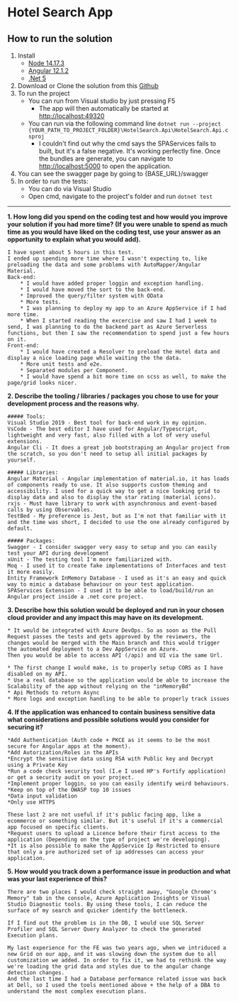 
# Hotel Search App

## How to run the solution
	

 1.  Install 
	 * [Node 14.17.3](https://nodejs.org/dist/v14.17.4/node-v14.17.4-x64.msi)
	 *  [Angular 12.1.2](https://angular.io/cli)
	 * [.Net 5](https://dotnet.microsoft.com/download/dotnet/5.0)
 2. Download or Clone the solution from this [Github](https://github.com/MauroMS/HotelSearch)
 3. To run the project
	 * You can run from Visual studio by just pressing F5
		 * The app will then automatically be started at [http://localhost:49320](http://localhost:49320)
	 * You can run via the following command line `dotnet run --project {YOUR_PATH_TO_PROJECT_FOLDER}\HotelSearch.Api\HotelSearch.Api.csproj` 
		 * I couldn't find out why the cmd says the SPAServices fails to built, but it's a false negative. It's working perfectly fine. Once the bundles are generate, you can navigate to [http://localhost:5000](http://localhost:5000/) to open the application.
 4. You can see the swagger page by going to {BASE_URL}/swagger 
 5. In order to run the tests:
	 * You can do via Visual Studio
	 * Open cmd, navigate to the project's folder and run `dotnet test`
  

<hr/>

**1. How long did you spend on the coding test and how would you improve your solution if you had
more time? (If you were unable to spend as much time as you would have liked on the coding test,
use your answer as an opportunity to explain what you would add).**

	I have spent about 5 hours in this test.
	I ended up spending more time where I wasn't expecting to, like preloading the data and some problems with AutoMapper/Angular Material.
	Back-end:
		* I would have added proper loggin and exception handling.
		* I would have moved the sort to the back-end.
		* Improved the query/filter system with OData
		* More tests.
		* I was planning to deploy my app to an Azure AppService if I had more time. 
		* When I started reading the excercise and saw I had 1 week to send, I was planning to do the backend part as Azure Serverless functions, but then I saw the recommendation to spend just a few hours on it.
	Front-end:
		* I would have created a Resolver to preload the Hotel data and display a nice loading page while waiting the the data.
		* More unit tests and e2e.
		* Separated modules per Component.
		* I would have spend a bit more time on scss as well, to make the page/grid looks nicer.

**2. Describe the tooling / libraries / packages you chose to use for your development process and the
reasons why.**

	##### Tools:
	Visual Studio 2019 - Best tool for back-end work in my opinion.
	VsCode - The best editor I have used for Angular/Typescript, lightweight and very fast, also filled with a lot of very useful extensions.
	Angular Cli - It does a great job bootstraping an Angular project from the scratch, so you don't need to setup all initial packages by yourself.

	##### Libraries:
	Angular Material - Angular implementation of material.io, it has loads of components ready to use. It also supports custom theming and accessibility. I used for a quick way to get a nice looking grid to display data and also to display the star rating (material icons).
	rxjs - Must have library to work with asynchronous and event-based calls by using Observables.
	TestBed - My preference is Jest, but as I'm not that familiar with it and the time was short, I decided to use the one already configured by default.

	##### Packages:
	Swagger - I consider swagger very easy to setup and you can easily test your API during development
	xUnit - The testing tool I'm more familiarized with.
	Moq - I used it to create fake implementations of Interfaces and test it more easily.
	Entity Framework InMemory Database - I used as it's an easy and quick way to mimic a database behaviour on your test application.
	SPAServices Extension - I used it to be able to load/build/run an Angular project inside a .net core project. 


**3. Describe how this solution would be deployed and run in your chosen cloud provider and any impact
this may have on its development.**

	* It would be integrated with Azure DevOps. So as soon as the Pull Request passes the tests and gets approved by the reviewers, the changes would be merged with the Main branch and this would trigger the automated deployment to a Dev AppService on Azure.
	Then you would be able to access API (/api) and UI via the same Url.

	* The first change I would make, is to properly setup CORS as I have disabled on my API.
	* Use a real database so the application would be able to increase the Scalability of the app without relying on the "inMemoryBd"
	* Api Methods to return Async
	* More logs and exception handling to be able to properly track issues


**4. If the application was enhanced to contain business sensitive data what considerations and possible
solutions would you consider for securing it?**

	*Add Authentication (Auth code + PKCE as it seems to be the most secure for Angular apps at the moment).
	*Add Autorization/Roles in the APIs
	*Encrypt the sensitive data using RSA with Public key and Decrypt using a Private Key
	*Run a code check security tool (I.e I used HP's Fortify application) or get a security audit on your project.
	*Implement proper loggin, so you can easily identify weird behaviours.
	*Keep on top of the OWASP top 10 issues
	*Data input validation
	*Only use HTTPS 

	These last 2 are not useful if it's public facing app, like a ecommerce or something similar. But it's useful if it's a commercial app focused on specific clients.
	*Request users to upload a Licence before their first access to the application (Depending on the type of project we're developing).
	*It is also possible to make the AppService Ip Restricted to ensure that only a pre authorized set of ip addresses can access your application.


**5. How would you track down a performance issue in production and what was your last experience of
this?**

	There are two places I would check straight away, "Google Chrome's Memory" tab in the console, Azure Application Insights or Visual Studio Diagnostic tools. By using these tools, I can reduce the surface of my search and quicker identify the bottleneck.
	
	If I find out the problem is in the DB, I would use SQL Server Profiler and SQL Server Query Analyzer to check the generated Execution plans.
	
	My last experience for the FE was two years ago, when we intriduced a new Grid on our app, and it was slowing down the system due to all customization we added. In order to fix it, we had to rethink the way we're loading the grid data and styles due to the angular change detection changes.
	And the last time I had a Database performance related issue was back at Dell, so I used the tools mentioned above + the help of a DBA to understand the most complex execution plans.
